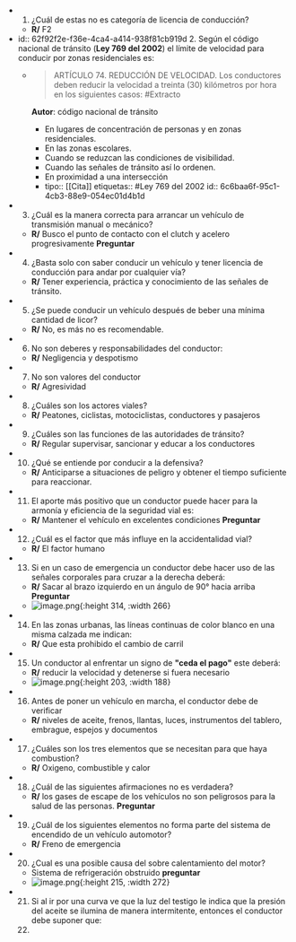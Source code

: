 - 1. ¿Cuál de estas no es categoría de licencia de conducción?
	- **R/** F2
- id:: 62f92f2e-f36e-4ca4-a414-938f81cb919d
  2. Según el código nacional de tránsito (**Ley 769 del 2002**) el límite de velocidad para conducir por zonas residenciales es:
	- > ARTÍCULO 74. REDUCCIÓN DE VELOCIDAD. Los conductores deben reducir la velocidad a treinta (30) kilómetros por hora en los siguientes casos:  #Extracto 
	  
	  **Autor**: código nacional de tránsito
		- En lugares de concentración de personas y en zonas residenciales.
		- En las zonas escolares.
		- Cuando se reduzcan las condiciones de visibilidad.
		- Cuando las señales de tránsito así lo ordenen.
		- En proximidad a una intersección
		- tipo:: [[Cita]]
		  etiquetas:: #Ley 769 del 2002
		  id:: 6c6baa6f-95c1-4cb3-88e9-054ec01d4b1d
- 3. ¿Cuál es la manera correcta para arrancar un vehículo de transmisión manual o mecánico?
	- **R/** Busco el punto de contacto con el clutch y acelero progresivamente **Preguntar**
- 4. ¿Basta solo con saber conducir un vehículo y tener licencia de conducción para andar por cualquier vía?
	- **R/** Tener experiencia, práctica y conocimiento de las señales de tránsito.
- 5. ¿Se puede conducir un vehículo después de beber una mínima cantidad de licor?
	- **R/** No, es más no es recomendable.
- 6. No son deberes y responsabilidades del conductor:
	- **R/** Negligencia y despotismo
- 7. No son valores del conductor
	- **R/** Agresividad
- 8. ¿Cuáles son los actores viales?
	- **R/** Peatones, ciclistas, motociclistas, conductores y pasajeros
- 9. ¿Cuáles son las funciones de las autoridades de tránsito?
	- **R/** Regular supervisar, sancionar y educar a los conductores
- 10. ¿Qué se entiende por conducir a la defensiva?
	- **R/** Anticiparse a situaciones de peligro y obtener el tiempo suficiente para reaccionar.
- 11. El aporte más positivo que un conductor puede hacer para la armonía y eficiencia de la seguridad vial es:
	- **R/** Mantener el vehículo en excelentes condiciones **Preguntar**
- 12. ¿Cuál es el factor que más influye en la accidentalidad vial?
	- **R/** El factor humano
- 13. Si en un caso de emergencia un conductor debe hacer uso de las señales corporales para cruzar a la derecha deberá:
	- **R/** Sacar al brazo izquierdo en un ángulo de 90° hacia arriba **Preguntar**
	- ![image.png](../assets/image_1660493053981_0.png){:height 314, :width 266}
- 14. En las zonas urbanas, las líneas continuas de color blanco en una misma calzada me indican:
	- **R/** Que esta prohibido el cambio de carril
- 15. Un conductor al enfrentar un signo de **"ceda el pago"** este deberá:
	- **R/** reducir la velocidad y detenerse si fuera necesario
	- ![image.png](../assets/image_1660493637151_0.png){:height 203, :width 188}
- 16. Antes de poner un vehículo en marcha, el conductor debe de verificar
	- **R/** niveles de aceite, frenos, llantas, luces, instrumentos del tablero, embrague, espejos y documentos
- 17. ¿Cuáles son los tres elementos que se necesitan para que haya combustion?
	- **R/** Oxigeno, combustible y calor
- 18. ¿Cuál de las siguientes afirmaciones no es verdadera?
	- **R/**  los gases de escape de los vehículos no son peligrosos para la salud de las personas. **Preguntar**
- 19. ¿Cuál de los siguientes elementos no forma parte del sistema de encendido de un vehículo automotor?
	- **R/** Freno de emergencia
- 20. ¿Cual es una posible causa del sobre calentamiento del motor?
	- Sistema de refrigeración obstruido **preguntar**
	- ![image.png](../assets/image_1660497446109_0.png){:height 215, :width 272}
- 21.  Si al ir por una curva ve que la luz del testigo le indica que la presión del aceite se ilumina de manera intermitente, entonces el conductor debe suponer que:
  22.